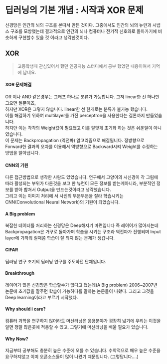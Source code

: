 # 딥러닝의 기본 개념 : 시작과 XOR 문제
신경망은 인간의 뇌의 구조를 본따서 만든 것이다. 그중에서도 인간의 뇌의 뉴런과 시넵스 구조를 모방했는데 결과적으로 인간의 뇌나 컴퓨터나 전기적 신호와로 돌아가기에 비슷하게 구현할수 있을 것 이라고 생각한것이다.  

## XOR
> 고등학생때 관심있어서 했던 인공지능 스터디에서 공부 했었던 내용이여서 기억에 남네요.  

#### XOR 문제해결
OR 이나 AND 같은경우는 그래프 하나로 분류가 가능합니다. 그저 linear한 선 하나만 그으면 될뿐이죠,  
하지만 XOR은 그렇지 않습니다. linear한 선 한개로는 분류가 불가능 했습니다.  
이를 해결하기 위하여 multilayer를 가진 perceptron을 사용한다는 결론까지 만들었습니다.  
하지만 이는 각각의 Weight값이 필요했고 이를 알맞게 초기화 하는 것은 쉬운일이 아니였습니다.  
이 문제는 Backpropagation (역전파) 알고리즘으로 해결됩니다. 정방향으로 Forward한 결과의 오차를 이용해서 역방향으로 Backward시켜 Weight를 수정하는 방법을 알아냅니다.  

#### CNN의 기원
다른 접근방법으로 생각한 사람도 있었습니다. 연구에서 고양이의 시신경이 각 그림에 따라 활성되는 부위가 다른것을 보고 한 뉴런이 모든 정보를 받는게아니라, 부분적인 정보를 받아 합쳐서 Output을 만드는것이라고 생각했습니다.  
그리고 이는 이미지 처리에 서 사진의 부분부분을 잘라 학습시키는 CNN(Convolutional Neural Network)의 기원이 되었습니다.

#### A Big problem
복잡한 데이터를 처리하는 신경망은 Deep해지기 마련입니다 즉 레이어가 많아지는데 Backpropagation은 거꾸로 돌아가며 학습을 시키는 구조라 역전파가 진행되며 Input layer에 가까워 질때쯤 학습이 잘 되지 않는 문제가 생깁니다. 

#### CIFAR
딥러닝 연구 초기의 딥러닝 연구를 주도하던 단체입니다.

#### Breakthrough
레이어가 많은 신경망은 학습할수가 없다고 했는데(A Big problem) 2006~2007년 논문에 초기값을 잘주면 학습이 가능하다를 말하는 논문들이 나왔다. 그리고 그것을 Deep learning이라고 부르기 시작했다.

#### Why should i care?
컴퓨터 과학을 연구하지 않더라도 머신러닝은 응용분야가 굉장히 넓기에 우리는 이것을 알면 정말 많은곳에 적용할 수 있고, 그렇기에 머신러닝을 배울 필요가 있습니다.

#### Why Now?
지금부터 공부해도 충분히 높은 수준에 오를 수 있습니다. 수학적으로 매우 높은 수준을 요구하지않고 이미 오픈소스들이 많이 나왔기 떄문입니다. (그렇답니다....)